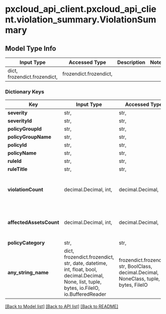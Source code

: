 # pxcloud_api_client.pxcloud_api_client.violation_summary.ViolationSummary

## Model Type Info
Input Type | Accessed Type | Description | Notes
------------ | ------------- | ------------- | -------------
dict, frozendict.frozendict,  | frozendict.frozendict,  |  | 

### Dictionary Keys
Key | Input Type | Accessed Type | Description | Notes
------------ | ------------- | ------------- | ------------- | -------------
**severity** | str,  | str,  |  | [optional] 
**severityId** | str,  | str,  |  | [optional] 
**policyGroupId** | str,  | str,  |  | [optional] 
**policyGroupName** | str,  | str,  |  | [optional] 
**policyId** | str,  | str,  |  | [optional] 
**policyName** | str,  | str,  |  | [optional] 
**ruleId** | str,  | str,  |  | [optional] 
**ruleTitle** | str,  | str,  |  | [optional] 
**violationCount** | decimal.Decimal, int,  | decimal.Decimal,  |  | [optional] value must be a 64 bit integer
**affectedAssetsCount** | decimal.Decimal, int,  | decimal.Decimal,  |  | [optional] value must be a 64 bit integer
**policyCategory** | str,  | str,  |  | [optional] 
**any_string_name** | dict, frozendict.frozendict, str, date, datetime, int, float, bool, decimal.Decimal, None, list, tuple, bytes, io.FileIO, io.BufferedReader | frozendict.frozendict, str, BoolClass, decimal.Decimal, NoneClass, tuple, bytes, FileIO | any string name can be used but the value must be the correct type | [optional]

[[Back to Model list]](../../README.md#documentation-for-models) [[Back to API list]](../../README.md#documentation-for-api-endpoints) [[Back to README]](../../README.md)

